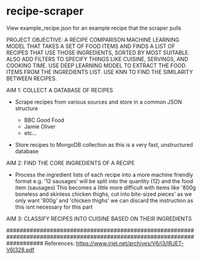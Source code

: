 # recipe-scraper

View example_recipe.json for an example recipe that the scraper pulls

PROJECT OBJECTIVE:
A RECIPE COMPARISON MACHINE LEARNING MODEL THAT TAKES A SET OF FOOD ITEMS AND FINDS A LIST
OF RECIPES THAT USE THOSE INGREDIENTS, SORTED BY MOST SUITABLE. ALSO ADD FILTERS TO SPECIFY 
THINGS LIKE CUISINE, SERVINGS, AND COOKING TIME.
USE DEEP LEARNING MODEL TO EXTRACT THE FOOD ITEMS FROM THE INGREDIENTS LIST.
USE KNN TO FIND THE SIMILARITY BETWEEN RECIPES.


AIM 1:
COLLECT A DATABASE OF RECIPES

- Scrape recipes from various sources and store in a common JSON structure
    - BBC Good Food 
    - Jamie Oliver
    - etc... 

- Store recipes to MongoDB collection as this is a very fast, unstructured database


AIM 2:
FIND THE CORE INGREDIENTS OF A RECIPE

- Process the ingredient lists of each recipe into a more machine friendly format
    e.g. '12 sausages' will be split into the quantity (12) and the food item (sausages)
    This becomes a little more difficult with items like
    '800g boneless and skinless chicken thighs, cut into bite-sized pieces'
    as we only want '800g' and 'chicken thighs'
    we can discard the instruction as this isnt necessary for this part


AIM 3:
CLASSIFY RECIPES INTO CUISINE BASED ON THEIR INGREDIENTS






###########################################################################################################################
References:
https://www.irjet.net/archives/V6/i3/IRJET-V6I328.pdf